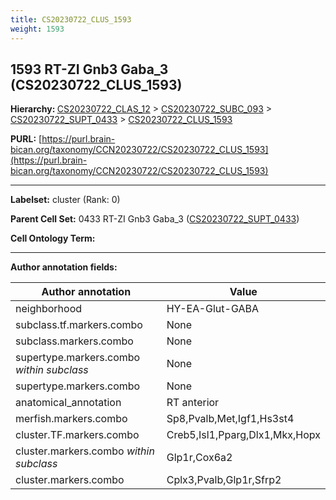 ```yaml
---
title: CS20230722_CLUS_1593
weight: 1593
---
```

## 1593 RT-ZI Gnb3 Gaba_3 (CS20230722_CLUS_1593)
<b>Hierarchy: </b>
[CS20230722_CLAS_12](../CS20230722_CLAS_12) >
[CS20230722_SUBC_093](../CS20230722_SUBC_093) >
[CS20230722_SUPT_0433](../CS20230722_SUPT_0433) >
[CS20230722_CLUS_1593](../CS20230722_CLUS_1593)

**PURL:** [https://purl.brain-bican.org/taxonomy/CCN20230722/CS20230722_CLUS_1593](https://purl.brain-bican.org/taxonomy/CCN20230722/CS20230722_CLUS_1593)

---


**Labelset:** cluster (Rank: 0)

**Parent Cell Set:** 0433 RT-ZI Gnb3 Gaba_3 ([CS20230722_SUPT_0433](../CS20230722_SUPT_0433))



**Cell Ontology Term:** 

[MARKER GENES.]: #


---

[TRANSFERRED ANNOTATIONS.]: #


[AUTHOR ANNOTATION FIELDS.]: #


**Author annotation fields:**

| Author annotation | Value |
|-------------------|-------|
|neighborhood|HY-EA-Glut-GABA|
|subclass.tf.markers.combo|None|
|subclass.markers.combo|None|
|supertype.markers.combo _within subclass_|None|
|supertype.markers.combo|None|
|anatomical_annotation|RT anterior|
|merfish.markers.combo|Sp8,Pvalb,Met,Igf1,Hs3st4|
|cluster.TF.markers.combo|Creb5,Isl1,Pparg,Dlx1,Mkx,Hopx|
|cluster.markers.combo _within subclass_|Glp1r,Cox6a2|
|cluster.markers.combo|Cplx3,Pvalb,Glp1r,Sfrp2|
